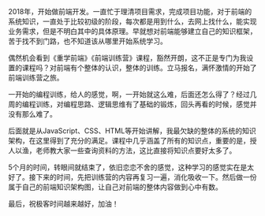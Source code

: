 2018年，开始做前端开发。一直忙于理清项目需求，完成项目功能，对于前端的系统知识，一直处于比较初级的阶段，每次都是用到什么，去网上找什么，能实现业务需求，但是不明白其中的具体原理。早就想对前端能够建立自己的知识框架，苦于找不到门路，也不知道该从哪里开始系统学习。

偶然机会看到《重学前端》《前端训练营》课程，豁然开朗，这不正是专门为我设置的课程吗？对前端有个整体的认识，整体的训练。立马报名，满怀激情的开始了前端训练营之旅。

一开始的编程训练，给人的感觉，啊，一开始就这么难，后面还怎么得了？经过几周的编程训练，对编程思路、逻辑思维有了基础的锻炼，回头再看的时候，感觉并没有那么难了。

后面就是从JavaScript、CSS、HTML等开始讲解，我最欠缺的整体的系统的知识架构，在这里得到了充分的满足。课程中几乎涵盖了所有的知识点，重要的是，授人以渔，老师教大家一些查询资料的方法，这比直接将知识点要好太多了。

5个月的时间，转眼间就结束了，依旧恋恋不舍的感觉，这种学习的感觉实在是太好了。接下来的时间，先把训练营的内容再复习一遍，消化吸收一下。然后做一份属于自己的前端知识架构图，让自己对前端的整体内容做到心中有数。

最后，祝极客时间越来越好，加油！


